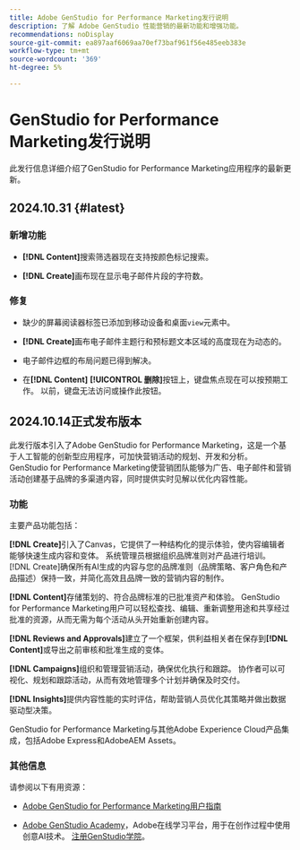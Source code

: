 ```yaml
---
title: Adobe GenStudio for Performance Marketing发行说明
description: 了解 Adobe GenStudio 性能营销的最新功能和增强功能。
recommendations: noDisplay
source-git-commit: ea897aaf6069aa70ef73baf961f56e485eeb383e
workflow-type: tm+mt
source-wordcount: '369'
ht-degree: 5%

---
```


# GenStudio for Performance Marketing发行说明

此发行信息详细介绍了GenStudio for Performance Marketing应用程序的最新更新。

## 2024.10.31  {#latest}

### 新增功能

* **[!DNL Content]**&#x200B;搜索筛选器现在支持按颜色标记搜索。 <!-- GS-5501 -->

* **[!DNL Create]**&#x200B;画布现在显示电子邮件片段的字符数。<!-- GS-5819 -->

### 修复

* 缺少的屏幕阅读器标签已添加到移动设备和桌面`view`元素中。<!-- GS-5624 4729 -->

* **[!DNL Create]**&#x200B;画布电子邮件主题行和预标题文本区域的高度现在为动态的。<!-- GS-6258 -->

* 电子邮件边框的布局问题已得到解决。<!-- GS-6631 -->

* 在&#x200B;**[!DNL Content]** **[!UICONTROL 删除]**&#x200B;按钮上，键盘焦点现在可以按预期工作。 以前，键盘无法访问或操作此按钮。  <!-- GS-4065 -->

## 2024.10.14正式发布版本

此发行版本引入了Adobe GenStudio for Performance Marketing，这是一个基于人工智能的创新型应用程序，可加快营销活动的规划、开发和分析。 GenStudio for Performance Marketing使营销团队能够为广告、电子邮件和营销活动创建基于品牌的多渠道内容，同时提供实时见解以优化内容性能。

### 功能

主要产品功能包括：

**[!DNL Create]**&#x200B;引入了Canvas，它提供了一种结构化的提示体验，使内容编辑者能够快速生成内容和变体。 系统管理员根据组织品牌准则对产品进行培训。 [!DNL Create]确保所有AI生成的内容与您的品牌准则（品牌策略、客户角色和产品描述）保持一致，并简化高效且品牌一致的营销内容的制作。

**[!DNL Content]**&#x200B;存储策划的、符合品牌标准的已批准资产和体验。 GenStudio for Performance Marketing用户可以轻松查找、编辑、重新调整用途和共享经过批准的资源，从而无需为每个活动从头开始重新创建内容。

**[!DNL Reviews and Approvals]**&#x200B;建立了一个框架，供利益相关者在保存到&#x200B;**[!DNL Content]**&#x200B;或导出之前审核和批准生成的变体。

**[!DNL Campaigns]**&#x200B;组织和管理营销活动，确保优化执行和跟踪。 协作者可以可视化、规划和跟踪活动，从而有效地管理多个计划并确保及时交付。

**[!DNL Insights]**&#x200B;提供内容性能的实时评估，帮助营销人员优化其策略并做出数据驱动型决策。

GenStudio for Performance Marketing与其他Adobe Experience Cloud产品集成，包括Adobe Express和AdobeAEM Assets。

### 其他信息

请参阅以下有用资源：

* [Adobe GenStudio for Performance Marketing用户指南](https://experienceleague.adobe.com/en/docs/genstudio/user-guide/home)

* [Adobe GenStudio Academy](genstudioacademy.md)，Adobe在线学习平台，用于在创作过程中使用创意AI技术。 [注册GenStudio学院](http://adobe.ly/genstudioacademyregistration)。
